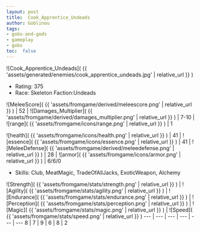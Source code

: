 ```yaml
---
layout: post
title:  Cook_Apprentice_Undeads
author: Goblinou
tags:
- gobs-and-gods
- gameplay
- gobs
toc:  false
---
```


![Cook_Apprentice_Undeads]( {{ 'assets/generated/enemies/cook_apprentice_undeads.jpg' | relative_url }} )
- Rating: 375
- Race: Skeleton  Faction:Undeads

![MeleeScore]( {{ 'assets/fromgame/derived/meleescore.png' | relative_url }} ) | 52 | ![Damages_Multiplier]( {{ 'assets/fromgame/derived/damages_multiplier.png' | relative_url }} ) | 7-10 | ![range]( {{ 'assets/fromgame/icons/range.png' | relative_url }} ) | 1


![health]( {{ 'assets/fromgame/icons/health.png' | relative_url }} ) | 41 | ![essence]( {{ 'assets/fromgame/icons/essence.png' | relative_url }} ) | 41 | ![MeleeDefense]( {{ 'assets/fromgame/derived/meleedefense.png' | relative_url }} ) | 28 | ![armor]( {{ 'assets/fromgame/icons/armor.png' | relative_url }} ) | 6/6/0

* Skills: Club, MeatMagic, TradeOfAllJacks, ExoticWeapon, Alchemy

![Strength]( {{ 'assets/fromgame/stats/strength.png' | relative_url }} ) | ![Agility]( {{ 'assets/fromgame/stats/agility.png' | relative_url }} ) | ![Endurance]( {{ 'assets/fromgame/stats/endurance.png' | relative_url }} ) | ![Perception]( {{ 'assets/fromgame/stats/perception.png' | relative_url }} ) | ![Magic]( {{ 'assets/fromgame/stats/magic.png' | relative_url }} ) | ![Speed]( {{ 'assets/fromgame/stats/speed.png' | relative_url }} )
--- | --- | --- | --- | --- | ---
8 | 7 | 9 | 6 | 8 | 2
